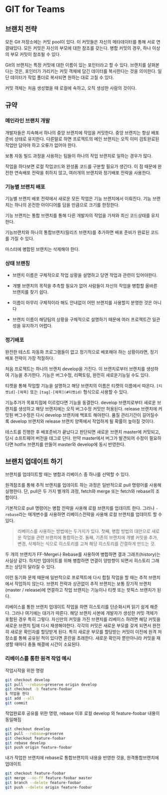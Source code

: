 # GIT for Teams

## 브랜치 전략

모든 Git 저장소에는 커밋 pool이 있다. 이 커밋들은 자신의 메타데이터를 통해 서로 연결돼있다.
모든 커밋은 자신의 부모에 대한 참조를 갖는다. 병합 커밋의 경우, 하나 이상의 부모 커밋이 참조될 수 있다.

Git의 브랜치는 특정 커밋에 대한 이름이 있는 포인터라고 할 수 있다.
브랜치를 살펴본다는 것은, 포인터가 가리키는 커밋 객체에 담긴 데이터를 복사한다는 것을 의미한다.
일단 데이터가 작업 폴더로 복사되면 원하는 대로 고칠 수 있다.

커밋 객체는 처음 생성했을 때 로컬에 속하고, 오직 생성한 사람의 것이다.

## 규약

### 메인라인 브랜치 개발

개발자들은 지속해서 하나의 중앙 브랜치에 작업을 커밋한다.
중앙 브랜치는 항상 배포 준비 상태로 유지한다. 다른말로 하면 프로젝트의 메인 브랜치는 오직 이미 검토완료된 작업만 담아야 하고 오류가 없어야 한다.

보통 자동 빌드 과정을 사용하는 팀들이 하나의 작업 브랜치로 일하는 경우가 많다.

작업을 하다보면 로컬 작업코드와 완성품 코드를 구분할 필요가 생긴다.
이 점 때문에 완전한 연속배포 전략을 취하지 않고, 여러개의 브랜치와 정기배포 전략을 사용한다.

### 기능별 브랜치 배포

기능별 브랜치 배포 전략에서 새로운 모든 작업은 기능 브랜치에서 이뤄진다.
기능 브랜치는 하나의 온전한 아이디어를 담을 만큼으로 크기를 한정한다.

기능 브랜치는 통합 브랜치를 통해 다른 개발자의 작업을 가져와 최신 코드상태를 유지한다.

기능브랜치와 하나의 통합브랜치(릴리즈 브랜치)를 추가하면 배포 준비가 완료된 코드를 가질 수 있다.

마스터에 병합된 브랜치는 삭제해야 한다.

### 상태 브랜칭

- 브랜치 이름은 구체적으로 작업 상황을 설명하고 당면 작업과 관련이 있어야한다.
- 개별 브랜치의 목적을 추측할 필요가 없어 사람들이 자신의 작업을 병합할 올바른 브랜치를 찾기 쉽다.

- 이름이 아무리 구체적이라 해도 안내없이 어떤 브랜치를 사용할지 분명한 것은 아니다
- 브랜치 이름이 해당팀의 상황을 구체적으로 설명하기 때문에 여러 프로젝트간 일관성을 유지하기 어렵다.

### 정기배포

완전한 테스트 자동화 프로그램들이 없고 정기적으로 배포해야 하는 상황이라면, 정기 배포 전략이 가장 적절하다.

처음 프로젝트는 하나의 브랜치 develop을 가진다. 이 브랜치로부터 브랜치를 생성하여 기능을 추가한다.
기능은 버그수정, 리팩토링, 완전히 새로운기능일 수도 있다.

티켓을 통해 작업할 기능을 설명하고 해당 브랜치의 이름은 티켓의 이름에서 따온다.
`[티켓id]-[제목]` 또는 `[tag]-[제목](#티켓id)` 형식으로 사용할 수 있다.

기능추가가 목표지점에 이르렀다면 기능을 동결한다. develop 브랜치로부터 새로운 브랜치를 생성하고 해당 브랜치에는 오직 버그수정 커밋만 허용된다.
release 브랜치에 커밋된 버그수정은 다시 develop 브랜치에 백포트 해야한다.
품질 관리기간이 길어질수록 develop 브랜치와 release 브랜치 양쪽에서 작업하게 될 확률이 높아질 것이다.

테스트를 진행한 후 배포준비가 끝났다고 판단되면 새로운 브랜치 master에 커밋되고, 당시 소프트웨어 버전을 태그로 단다.
만약 master에서 버그가 발견되어 수정이 필요하다면 hotfix 브랜치를 만들어 master와 develop에 동시 반영한다.

## 브랜치 업데이트 하기

브랜치를 업데이트할 때는 병합과 리베이스 중 하나를 선택할 수 있다.

원격참조를 통해 추적 브랜치를 업데이트 하는 과정은 일반적으로 pull 명령어를 사용해 실행한다.
단, pull은 두 가지 별개의 과정, fetch와 merge 또는 fetch와 rebase의 조합이다.

기본적으로 pull 명령어는 병합 전략을 사용해 로컬 브랜치를 업데이트 한다.
그러나 `-rebase`라는 매개변수를 사용하면 리베이스전략을 사용해 로컬 브랜치를 업데이트 할 수 있다.

> 리베이스를 사용하는 방법에는 두가지가 있다. 첫째, 병합 방법의 대안으로 새로운 작업을 관련 브랜치에 통합하는것. 둘째, 기존의 브랜치에 개별 커밋을 추가, 변경, 삭제하는 식으로 히스토리를 고쳐 해당 히스토리를 간결하게 만드는 것.

두 개의 브랜치가 FF-Merge나 Rebase를 사용하여 병합하면 결과 그래프(history)는 사실상 같다.
하지만 업데이트를 위해 병합하면 연결이 양방향이 되면서 히스토리 그래프는 상당히 달라질 수 있다.

이런 동기화 문제 때문에 일반적으로 프로젝트에 다시 합칠 작업을 할 때는 추적 브랜치에서 작업하지 않는다.
브랜치 전략과 상관없이 추적 브랜치는 보통 장기적 브랜치(master / release)에 연결하고 작업 브랜치는 기능이나 티켓 또는 핫픽스 브랜치가 된다.

리베이스를 통한 브랜치 업데이트 작업을 하면 히스토리를 단순화시켜 읽기 쉽게 해준다.
그러나 여기에는 대가가 따른다. 해당 브랜치 사본에 개발자가 생성한 커밋 객체가 포함된 경우 특히 그렇다.
자신만의 커밋을 가진 브랜치를 리베이스 하려면 해당 커밋을 새로운 브랜치 팁에 다시 재생해야한다.
각각의 커밋은 새로운 부모를 갖게 되면서 완전히 새로운 확인자를 할당받게 된다.
특히 새로운 부모를 할당받는 커밋이 이전에 원격 저장소를 통해 공유된 적이 있다면 혼란을 초래한다.
새로운 확인자 뿐만아니라 커밋을 재생할 때마다 충돌 해결에 시간이 소요된다.

### 리베이스를 통한 원격 작업 예시

작업시작을 위한 명령

```sh
git checkout develop
git pull --rebase=preserve origin develop
git checkout -b feature-foobar
$ 작업을 한다
git add --all
git commit
```

작업완료후 공유를 위한 명령, rebase 이후 로컬 develop 와 feature-foobar 내용이 동일해짐

```sh
git checkout develop
git pull --rebase=preserve
git checkout feature-foobar
git rebase develop
git push origin feature-foobar
```

내가 작업한 브랜치에 rebase로 통합브랜치의 내용을 반영한 것을, 원격통합브랜치에 업데이트

```sh
git checkout feature-foobar
git merge --no-ff feature-foobar master
git branch --delete feature-foobar
git push --delete origin feature-foobar
```
